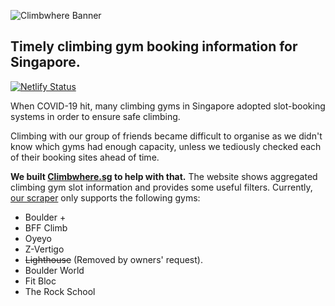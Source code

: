 ![Climbwhere Banner](https://res.cloudinary.com/da3pyp8ki/image/upload/v1619344303/climbwhere_sg_banner.png)


## Timely climbing gym booking information for Singapore. 
[![Netlify Status](https://api.netlify.com/api/v1/badges/f24978be-65f1-41ef-9743-0691952d8a68/deploy-status)](https://app.netlify.com/sites/elastic-franklin-9a8023/deploys)


When COVID-19 hit, many climbing gyms in Singapore adopted slot-booking systems in order to ensure safe climbing.

Climbing with our group of friends became difficult to organise as we didn't know which gyms had enough capacity, unless we tediously checked each of their booking sites ahead of time.

**We built [Climbwhere.sg](https://climbwhere.sg) to help with that.** The website shows aggregated climbing gym slot information and provides some useful filters. Currently, [our scraper](https://github.com/triomic/pocket) only supports the following gyms:

* Boulder +
* BFF Climb
* Oyeyo
* Z-Vertigo
* ~~Lighthouse~~ (Removed by owners' request).
* Boulder World
* Fit Bloc
* The Rock School


